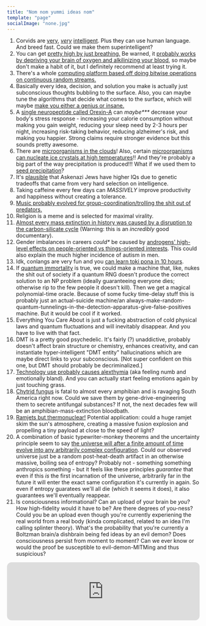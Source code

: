 ```yaml
---
title: "Nom nom yummi ideas nom"
template: "page"
socialImage: "none.jpg"
---
```

1. Corvids are [very](https://www.youtube.com/watch?v=QmJ3xuJrUcM), [*very*](https://www.youtube.com/watch?v=ZerUbHmuY04) [intelligent](https://whyevolutionistrue.com/2011/02/02/corvid-savants/). Plus they can use human language. And breed fast. Could we make them superintelligent?  
4. You can get [pretty high by just breathing.](https://www.youtube.com/watch?v=0BNejY1e9ik) Be warned, it [probably works by depriving your brain of oxygen and alkilinizing your blood](https://www.reddit.com/r/breathwork/comments/zskjfe/dangers_of_starving_brain_of_oxygen_during/), so maybe don't make a habit of it, but I definitely recommend at least trying it.  
3. There's a whole [computing platform based off doing bitwise operations on continuous random streams.](https://en.wikipedia.org/wiki/Stochastic_computing)
3. Basically every idea, decision, and solution you make is actually just subconscious thoughts bubbling to the surface. Also, you can maybe tune the algorithms that decide what comes to the surface, which will maybe [make you either a genius or insane.](https://www.lesswrong.com/posts/bbB4pvAQdpGrgGvXH/tuning-your-cognitive-strategies)  
5. A [single neuropeptide called Orexin-A](https://www.lesswrong.com/posts/sksP9Lkv9wqaAhXsA/orexin-and-the-quest-for-more-waking-hours) can *maybe\*\*\** decrease your body's stress response - increasing your calorie consumption without making you gain weight, reducing your sleep need by 2-3 hours per night, increasing risk-taking behavior, reducing alzheimer's risk, and making you happier. Strong claims require stronger evidence but this sounds pretty awesome.
15. There are [microorganisms in the clouds](https://www.science.org/content/article/microbes-survive-and-maybe-thrive-high-atmosphere)! Also, certain [microorganisms can nucleate ice crystals at high temperatures](https://en.wikipedia.org/wiki/Pseudomonas_syringae)!! And they're probably a big part of the way precipitation is produced!!! What if we used them to [seed precipitation](en.wikipedia.org/wiki/Bioprecipitation)?
6. It's [plausible](https://slatestarcodex.com/2017/05/26/the-atomic-bomb-considered-as-hungarian-high-school-science-fair-project/) that Askenazi Jews have higher IQs due to genetic tradeoffs that came from very hard selection on intelligence.  
7. Taking caffeine every few days can *MASSIVELY* improve productivity and happiness without creating a tolerance.  
11. [Music probably evolved for group-coordination/trolling the shit out of predators.](https://meltingasphalt.com/music-in-human-evolution/)  
12. Religion is a meme and is selected for maximal virality.  
13. [Almost every mass extinction in history was caused by a disruption to the carbon-silicate cycle](https://www.youtube.com/watch?v=uxTO2w0fbB4) (Warning: this is an *incredibly* good documentary).  
8. Gender imbalances in careers *could\** be caused by [androgens' high-level effects on people-oriented vs things-oriented interests](https://slatestarcodex.com/2017/08/07/contra-grant-on-exaggerated-differences/). This could also explain the much higher incidence of autism in men.  
9. Idk, conlangs are very fun and you [can learn toki pona in 10 hours](https://www.youtube.com/playlist?list=PLwYL9_SRAk8EXSZPSTm9lm2kD_Z1RzUgm).  
10. If [quantum immortality](https://www.youtube.com/watch?v=n7RHv_MIIT0) is true, we could make a machine that, like, nukes the shit out of society if a quantum RNG doesn't produce the correct solution to an NP problem (ideally guaranteeing everyone dies; otherwise rip to the few people it doesn't kill). Then we get a magical polynomial-time oracle. Because of some fucky time-delay stuff this is probably just an actual-suicide machine/an always-make-random-quantum-tunnelings-in-the-detection-apparatus-give-false-positives machine. But it would be cool if it worked.  
14. Everything You Care About is just a fucking abstraction of cold physical laws and quantum fluctuations and will inevitably disappear. And you have to live with that fact.
2. DMT is a pretty good psychedelic. It's fairly (?) unaddictive, probably doesn't affect brain structure or chemistry, enhances creativity, and can instantiate hyper-intelligent "DMT entity" hallucinations which are maybe direct links to your subconscious. \[Not super confident on this one, but DMT should probably be decriminalized.\]  
16. [Technology use probably causes alexthymia](https://www.youtube.com/watch?v=8pQBdZ3RdfA) (aka feeling numb and emotionally bland). And you can actually start feeling emotions again by just touching grass.  
17. [Chytrid fungus](https://www.amphibianark.org/the-crisis/chytrid-fungus/) is fatal to almost every amphibian and is ravaging South America right now. Could we save them by gene-drive-engineering them to secrete antifungal substances? If not, the next decades few will be an amphibian-mass-extinction bloodbath.  
18. [Ramjets but thermonuclear!](https://en.wikipedia.org/wiki/Bussard_ramjet) Potential application: could a huge ramjet skim the sun's atmosphere, creating a massive fusion explosion and propelling a tiny payload at close to the speed of light?  
19. A combination of basic typewriter-monkey theorems and the uncertainty principle seem to say [the universe will after a finite amount of time evolve into any arbitrarily complex configuration](https://www.youtube.com/watch?v=4Stzj2_Rlo4). Could our observed universe just be a random post-heat-death artifact in an otherwise massive, boiling sea of entropy? Probably not - something something anthropics something - but it feels like these principles *guarantee* that even if this *is* the first incarnation of the universe, arbitrarily far in the future it will enter the exact same configuration it's currently in again. So even if entropy guaratees we'll all die (which it seems it does), it also guarantees we'll eventually reappear.  
20. Is consciousness informational? Can an upload of your brain be *you*? How high-fidelity would it have to be? Are there degrees of you-ness? Could you be an upload even though you're currently experiening the real world from a real body (kinda complicated, related to an idea I'm calling splinter theory). What's the probability that you're currently a Boltzman brain/a dishbrain being fed ideas by an evil demon? Does consciousness persist from moment to moment? Can we ever know or would the proof be susceptible to evil-demon-MITMing and thus suspicious?
<iframe style="border-radius:12px" src="https://open.spotify.com/embed/track/7onf6RIP2d08FOHos3U324?utm_source=generator" width="100%" height="152" frameBorder="0" allowfullscreen="" allow="autoplay; clipboard-write; encrypted-media; fullscreen; picture-in-picture" loading="lazy"></iframe>
